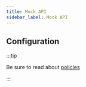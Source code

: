 ```yaml
---
title: Mock API
sidebar_label: Mock API
---
```


<PolicyIntro policy="mock-api-inbound" />

## Configuration

:::tip

Be sure to read about [policies](/docs/policies)

:::

<PolicyExample policy="mock-api-inbound" />

<PolicyOptions policy="mock-api-inbound" />

